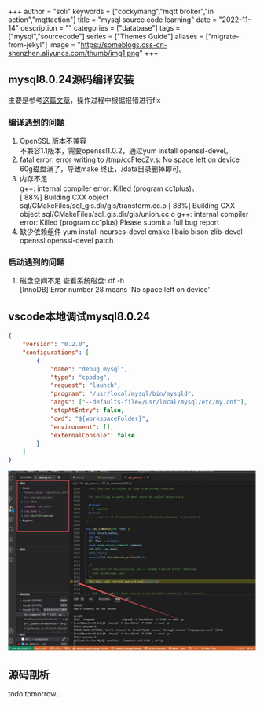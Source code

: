 +++
author = "soli"
keywords = ["cockymang","mqtt broker","in action","mqttaction"]
title = "mysql source code learning"
date = "2022-11-14"
description = ""
categories = ["database"]
tags = ["mysql","sourcecode"]
series = ["Themes Guide"]
aliases = ["migrate-from-jekyl"]
image = "https://someblogs.oss-cn-shenzhen.aliyuncs.com/thumb/img1.png"
+++
<!--more-->
## mysql8.0.24源码编译安装
主要是参考[这篇文章](https://www.cnblogs.com/jhno1/p/15324343.html#autoid-0-8-0)，操作过程中根据报错进行fix
### 编译遇到的问题
1. OpenSSL 版本不兼容<br>
不兼容1.1版本，需要openssl1.0.2，通过yum install openssl-devel。<br>
1. fatal error: error writing to /tmp/ccFtecZv.s: No space left on device<br>
60g磁盘满了，导致make 终止，/data目录删掉即可。<br>
1. 内存不足<br>
g++: internal compiler error: Killed (program cc1plus)。<br>
[ 88%] Building CXX object sql/CMakeFiles/sql_gis.dir/gis/transform.cc.o
[ 88%] Building CXX object sql/CMakeFiles/sql_gis.dir/gis/union.cc.o
g++: internal compiler error: Killed (program cc1plus)
Please submit a full bug report
1. 缺少依赖组件
yum install ncurses-devel cmake libaio bison zlib-devel openssl openssl-devel patch
### 启动遇到的问题
1. 磁盘空间不足
查看系统磁盘: df -h<br>
[InnoDB] Error number 28 means 'No space left on device'
## vscode本地调试mysql8.0.24
```json
{
    "version": "0.2.0",
    "configurations": [
        {
            "name": "debug mysql",
            "type": "cppdbg",
            "request": "launch",
            "program": "/usr/local/mysql/bin/mysqld",
            "args": ["--defaults-file=/usr/local/mysql/etc/my.cnf"],
            "stopAtEntry": false,
            "cwd": "${workspaceFolder}",
            "environment": [],
            "externalConsole": false
        }
    ]
}
```
![static/mysql-debug-capture](static/mysql-debug-capture.jpg)
## 源码剖析
todo tomorrow...
